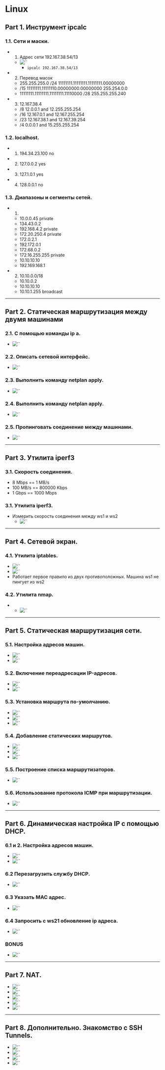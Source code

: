 # Linux

## Part 1. Инструмент ipcalc

 ### 1.1. Сети и маски.
  + 1) Адрес сети 192.167.38.54/13
    + ![``](./task_1/1.png "Вывод команды")
        + `ipcalc 192.167.38.54/13`
  + 2) Перевод масок 
    + 255.255.255.0 /24 11111111.11111111.11111111.00000000
    + /15 11111111.11111110.00000000.00000000 255.254.0.0
    + 11111111.11111111.11111111.11110000 /28 255.255.255.240
  + 3) 12.167.38.4
    + /8 12.0.0.1 and 12.255.255.254
    + /16 12.167.0.1 and 12.167.255.254
    + /23 12.167.38.1 and 12.167.39.254 
    + /4 0.0.0.1 and 15.255.255.254

 ### 1.2. localhost.
  + 1) 194.34.23.100 no
  + 2) 127.0.0.2 yes
  + 3) 127.1.0.1 yes
  + 4) 128.0.0.1 no

 ### 1.3. Диапазоны и сегменты сетей. 
  + 1) 
    + 10.0.0.45 private
    + 134.43.0.2
    + 192.168.4.2 private
    + 172.20.250.4 private
    + 172.0.2.1
    + 192.172.0.1
    + 172.68.0.2
    + 172.16.255.255 private
    + 10.10.10.10
    + 192.169.168.1
  + 2) 10.10.0.0/18
    + 10.10.0.2
    + 10.10.10.10
    + 10.10.1.255 broadcast
---

## Part 2. Статическая маршрутизация между двумя машинами

 ### 2.1. С помощью команды ip a.
  + ![``](./task_2/1.png "Вывод команды")
    
 ### 2.2. Описать сетевой интерфейс.
  + ![``](./task_2/2.png "Вывод команды")

 ### 2.3. Выполнить команду netplan apply.
  + ![``](./task_2/3.png "Вывод команды")

 ### 2.4. Выполнить команду netplan apply.
  + ![``](./task_2/2_2.png "Вывод команды")

 ### 2.5. Пропинговать соединение между машинами.
  + ![``](./task_2/4.png "Вывод команды")
--- 

## Part 3. Утилита iperf3

 ### 3.1. Скорость соединения.
  + 8 Mbps == 1 MB/s
  + 100 MB/s == 800000 Kbps
  + 1 Gbps == 1000 Mbps

 ### 3.1. Утилита iperf3.
  + Измерить скорость соединения между ws1 и ws2
    + ![``](./task_3/1.png "Вывод команды")
---

## Part 4. Сетевой экран.

  ### 4.1. Утилита iptables.
   + ![``](./task_4/1.png "Вывод команды")
   + ![``](./task_4/2.png "Вывод команды")
   + Работает первое правило из двух противоположных. Машина ws1 не пингует из ws2

  ### 4.2. Утилита nmap.
   + + ![``](./task_4/3.png "Вывод команды")
---

## Part 5. Статическая маршрутизация сети.

  ### 5.1. Настройка адресов машин.
   + ![``](./task_5/1.png "Вывод команды")
   + ![``](./task_5/2.png "Вывод команды")

  ### 5.2. Включение переадресации IP-адресов.
   + ![``](./task_5/3.png "Вывод команды")
   + ![``](./task_5/4.png "Вывод команды")

  ### 5.3. Установка маршрута по-умолчанию.
   + ![``](./task_5/5.png "Вывод команды")
   + ![``](./task_5/6.png "Вывод команды")
   + ![``](./task_5/7.png "Вывод команды")

  ### 5.4. Добавление статических маршрутов.
   + ![``](./task_5/8.png "Вывод команды")
   + ![``](./task_5/9.png "Вывод команды")
   + ![``](./task_5/10.png "Вывод команды")

  ### 5.5.  Построение списка маршрутизаторов.
   + ![``](./task_5/11.png "Вывод команды")
  
  ### 5.6. Использование протокола ICMP при маршрутизации.
   + ![``](./task_5/12.png "Вывод команды")
---

## Part 6. Динамическая настройка IP с помощью DHCP.

  ### 6.1 и 2. Настройка адресов машин.
   + ![``](./task_6/1_1.png "Вывод команды")
   + ![``](./task_6/1_2.png "Вывод команды")
  ### 6.2 Перезагрузить службу DHCP.
   + ![``](./task_6/2.png "Вывод команды")
  ### 6.3 Указать MAC адрес.
   + ![``](./task_6/3.png "Вывод команды")
  ### 6.4 Запросить с ws21 обновление ip адреса.
   + ![``](./task_6/4.png "Вывод команды")
  ### BONUS
   + ![``](./task_6/bonus.png "Вывод команды")
---

## Part 7. NAT.

   + ![``](./task_7/1.png "Вывод команды")
   + ![``](./task_7/2.png "Вывод команды")
   + ![``](./task_7/3.png "Вывод команды")
   + ![``](./task_7/4.png "Вывод команды")
   + ![``](./task_7/5.png "Вывод команды")
---

## Part 8. Дополнительно. Знакомство с SSH Tunnels.

   + ![``](./task_8/1_1.png "Вывод команды")
   + ![``](./task_8/1_2.png "Вывод команды")
   + ![``](./task_8/2_1.png "Вывод команды")
   + ![``](./task_8/2_2.png "Вывод команды")

